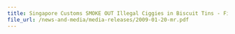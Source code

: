```yaml
---
title: Singapore Customs SMOKE OUT Illegal Ciggies in Biscuit Tins - First of Such Case Uncovered
file_url: /news-and-media/media-releases/2009-01-20-mr.pdf
---
```

